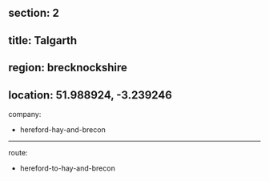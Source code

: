 section: 2
----
title: Talgarth
----
region: brecknockshire
----
location: 51.988924, -3.239246
----
company:
- hereford-hay-and-brecon
----
route:
- hereford-to-hay-and-brecon
